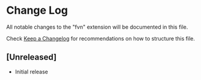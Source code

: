 # Change Log

All notable changes to the "fvn" extension will be documented in this file.

Check [Keep a Changelog](http://keepachangelog.com/) for recommendations on how to structure this file.

## [Unreleased]

- Initial release